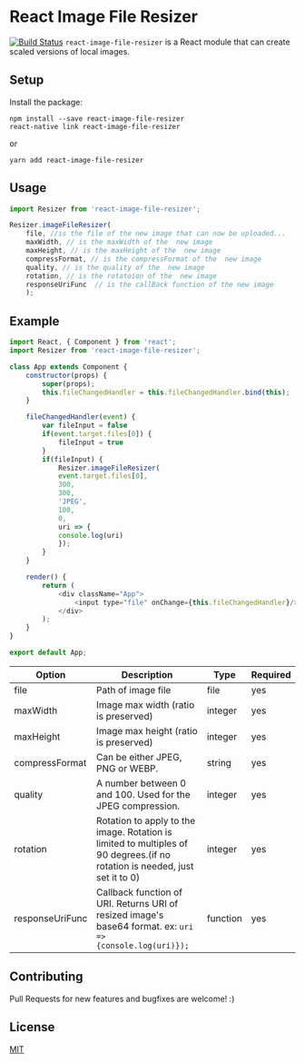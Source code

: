 # React Image File Resizer
[![Build Status](https://travis-ci.org/onurzorluer/react-image-file-resizer.svg?branch=master)](https://travis-ci.org/onurzorluer/react-image-file-resizer.svg?branch=master)
`react-image-file-resizer` is a React module that can create scaled versions of local images.

## Setup

Install the package:
```
npm install --save react-image-file-resizer
react-native link react-image-file-resizer
```
or
```
yarn add react-image-file-resizer
```

## Usage

```javascript
import Resizer from 'react-image-file-resizer';

Resizer.imageFileResizer(
    file, //is the file of the new image that can now be uploaded...
    maxWidth, // is the maxWidth of the  new image
    maxHeight, // is the maxHeight of the  new image
    compressFormat, // is the compressFormat of the  new image
    quality, // is the quality of the  new image
    rotation, // is the rotatoion of the  new image
    responseUriFunc  // is the callBack function of the new image
    );        
```

## Example

```javascript
import React, { Component } from 'react';
import Resizer from 'react-image-file-resizer';

class App extends Component {
    constructor(props) {
        super(props);
        this.fileChangedHandler = this.fileChangedHandler.bind(this);
    }

    fileChangedHandler(event) {
        var fileInput = false
        if(event.target.files[0]) {
            fileInput = true
        }
        if(fileInput) {
            Resizer.imageFileResizer(
            event.target.files[0],
            300,
            300,
            'JPEG',
            100,
            0,
            uri => {
            console.log(uri)
            });
        }
    }

    render() {
        return (
            <div className="App">
                <input type="file" onChange={this.fileChangedHandler}/>
            </div>
        );
    }
}

export default App;
```
Option | Description | Type | Required
------ | ----------- | ---- | -------- 
file | Path of image file | file | yes
maxWidth | Image max width (ratio is preserved) | integer | yes
maxHeight | Image max height (ratio is preserved) | integer | yes
compressFormat | Can be either JPEG, PNG or WEBP. | string | yes
quality | A number between 0 and 100. Used for the JPEG compression. | integer | yes
rotation | Rotation to apply to the image. Rotation is limited to multiples of 90 degrees.(if no rotation is needed, just set it to 0) | integer | yes
responseUriFunc | Callback function of URI. Returns URI of resized image's base64 format. ex: `uri => {console.log(uri)});` | function | yes

## Contributing

Pull Requests for new features and bugfixes are welcome! :)

## License

[MIT](https://opensource.org/licenses/mit-license.html)



